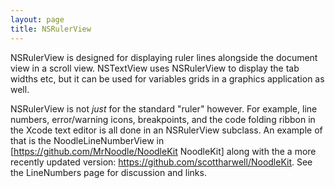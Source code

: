 ```yaml
---
layout: page
title: NSRulerView
---
```


NSRulerView is designed for displaying ruler lines alongside the document view in a scroll view. NSTextView uses NSRulerView to display the tab widths etc, but it can be used for variables grids in a graphics application as well.

NSRulerView is not *just* for the standard "ruler" however. For example, line numbers, error/warning icons, breakpoints, and the code folding ribbon in the Xcode text editor is all done in an NSRulerView subclass. An example of that is the NoodleLineNumberView in [https://github.com/MrNoodle/NoodleKit NoodleKit] along with the a more recently updated version: https://github.com/scottharwell/NoodleKit. See the LineNumbers page for discussion and links.

